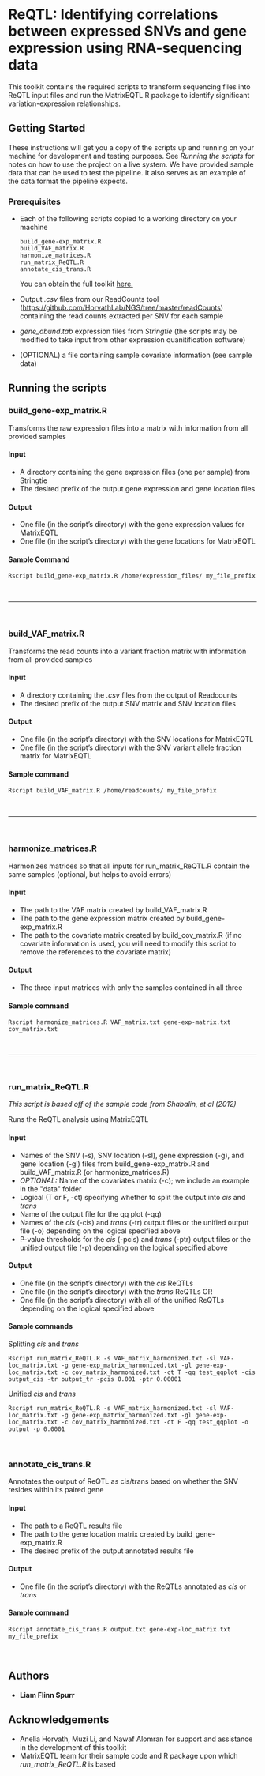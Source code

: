 # ReQTL: Identifying correlations between expressed SNVs and gene expression using RNA-sequencing data

This toolkit contains the required scripts to transform sequencing files into ReQTL input files and run the MatrixEQTL R package to identify significant variation-expression relationships.

## Getting Started

These instructions will get you a copy of the scripts up and running on your machine for development and testing purposes. See *Running the scripts* for notes on how to use the project on a live system. We have provided sample data that can be used to test the pipeline. It also serves as an example of the data format the pipeline expects.

### Prerequisites

* Each of the following scripts copied to a working directory on your machine

	```
	build_gene-exp_matrix.R
	build_VAF_matrix.R
	harmonize_matrices.R
	run_matrix_ReQTL.R
	annotate_cis_trans.R
	```
	You can obtain the full toolkit [here.](https://github.com/HorvathLab/ReQTL/archive/master.zip)
* Output *.csv* files from our ReadCounts tool (https://github.com/HorvathLab/NGS/tree/master/readCounts) containing the read counts extracted per SNV for each sample

* *gene_abund.tab* expression files from *Stringtie* (the scripts may be modified to take input from other expression quanitification software)

* (OPTIONAL) a file containing sample covariate information (see sample data)

## Running the scripts


### build\_gene-exp_matrix.R

Transforms the raw expression files into a matrix with information from all provided samples

#### Input
* A directory containing the gene expression files (one per sample) from Stringtie
* The desired prefix of the output gene expression and gene location files


#### Output
* One file (in the script’s directory) with the gene expression values for MatrixEQTL
* One file (in the script’s directory) with the gene locations for MatrixEQTL 

#### Sample Command
```
Rscript build_gene-exp_matrix.R /home/expression_files/ my_file_prefix
```

&nbsp;

***

&nbsp;

### build\_VAF_matrix.R

Transforms the read counts into a variant fraction matrix with information from all provided samples

#### Input
* A directory containing the *.csv* files from the output of Readcounts	
* The desired prefix of the output SNV matrix and SNV location files


#### Output
* One file (in the script’s directory) with the SNV locations for MatrixEQTL 
* One file (in the script’s directory) with the SNV variant allele fraction matrix for MatrixEQTL


#### Sample command
```
Rscript build_VAF_matrix.R /home/readcounts/ my_file_prefix
```
&nbsp;

***

&nbsp;

### harmonize\_matrices.R

Harmonizes matrices so that all inputs for run_matrix_ReQTL.R contain the same samples (optional, but helps to avoid errors)

#### Input

* The path to the VAF matrix created by build_VAF_matrix.R
* The path to the gene expression matrix created by build_gene-exp_matrix.R
* The path to the covariate matrix created by build_cov_matrix.R (if no covariate information is used, you will need to modify this script to remove the references to the covariate matrix)

#### Output
* The three input matrices with only the samples contained in all three


#### Sample command
```
Rscript harmonize_matrices.R VAF_matrix.txt gene-exp-matrix.txt cov_matrix.txt
```
&nbsp;

***

&nbsp;

### run\_matrix_ReQTL.R

*This script is based off of the sample code from Shabalin, et al (2012)*

Runs the ReQTL analysis using MatrixEQTL

#### Input

* Names of the SNV (-s), SNV location (-sl), gene expression (-g), and gene location (-gl) files from build_gene-exp_matrix.R and build_VAF_matrix.R (or harmonize_matrices.R)
* *OPTIONAL:* Name of the covariates matrix (-c); we include an example in the "data" folder
* Logical (T or F, -ct) specifying whether to split the output into *cis* and *trans*
* Name of the output file for the qq plot (-qq)
* Names of the *cis* (-cis) and *trans* (-tr) output files or the unified output file (-o) depending on the logical specified above
* P-value thresholds for the *cis* (-pcis) and *trans* (-ptr) output files or the unified output file (-p) depending on the logical specified above


#### Output
* One file (in the script’s directory) with the *cis* ReQTLs
* One file (in the script’s directory) with the *trans* ReQTLs
OR
* One file (in the script’s directory) with all of the unified ReQTLs depending on the logical specified above


#### Sample commands

Splitting *cis* and *trans*
```
Rscript run_matrix_ReQTL.R -s VAF_matrix_harmonized.txt -sl VAF-loc_matrix.txt -g gene-exp_matrix_harmonized.txt -gl gene-exp-loc_matrix.txt -c cov_matrix_harmonized.txt -ct T -qq test_qqplot -cis output_cis -tr output_tr -pcis 0.001 -ptr 0.00001
```

Unified *cis* and *trans*
```
Rscript run_matrix_ReQTL.R -s VAF_matrix_harmonized.txt -sl VAF-loc_matrix.txt -g gene-exp_matrix_harmonized.txt -gl gene-exp-loc_matrix.txt -c cov_matrix_harmonized.txt -ct F -qq test_qqplot -o output -p 0.0001
```
&nbsp;

### annotate\_cis_trans.R

Annotates the output of ReQTL as cis/trans based on whether the SNV resides within its paired gene

#### Input

* The path to a ReQTL results file
* The path to the gene location matrix created by build_gene-exp_matrix.R
* The desired prefix of the output annotated results file

#### Output
* One file (in the script’s directory) with the ReQTLs annotated as *cis* or *trans*


#### Sample command
```
Rscript annotate_cis_trans.R output.txt gene-exp-loc_matrix.txt my_file_prefix
```
&nbsp;

## Authors

* **Liam Flinn Spurr**

## Acknowledgements

* Anelia Horvath, Muzi Li, and Nawaf Alomran for support and assistance in the development of this toolkit
* MatrixEQTL team for their sample code and R package upon which *run\_matrix_ReQTL.R* is based
